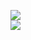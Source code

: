 [![](https://img.shields.io/badge/Made%20With-Github%20Spray-lightgrey.svg?style=for-the-badge&logo=github)](https://github.com/Annihil/github-spray#25014)  
[![](https://i.imgur.com/2DrTn0Z.gif)](https://github.com/Annihil/github-spray)